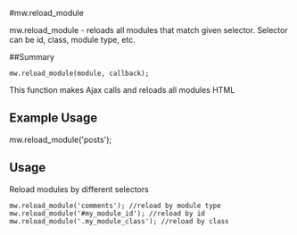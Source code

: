 #mw.reload_module

mw.reload_module - reloads all modules that match given selector. Selector can be id, class, module type, etc.

##Summary

`mw.reload_module(module, callback);`


This function makes Ajax calls and reloads all modules HTML

## Example Usage

mw.reload_module('posts');

## Usage

Reload modules by different selectors

```
mw.reload_module('comments'); //reload by module type 
mw.reload_module('#my_module_id'); //reload by id
mw.reload_module('.my_module_class'); //reload by class
```
 


